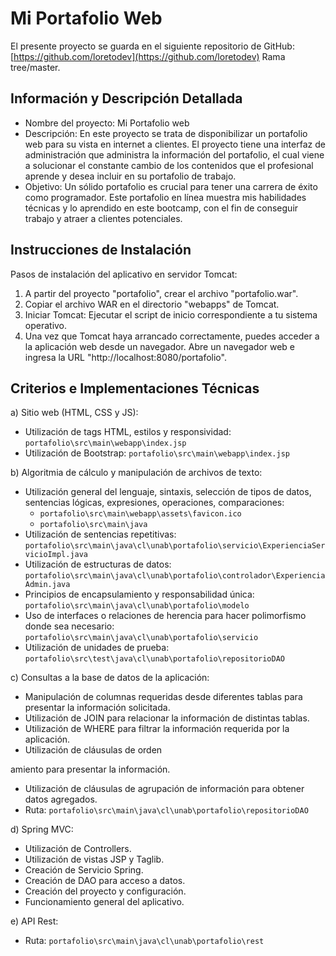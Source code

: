 # Mi Portafolio Web

El presente proyecto se guarda en el siguiente repositorio de GitHub: [https://github.com/loretodev](https://github.com/loretodev)
Rama tree/master.

## Información y Descripción Detallada

- Nombre del proyecto: Mi Portafolio web
- Descripción: En este proyecto se trata de disponibilizar un portafolio web para su vista en internet a clientes. El proyecto tiene una interfaz de administración que administra la información del portafolio, el cual viene a solucionar el constante cambio de los contenidos que el profesional aprende y desea incluir en su portafolio de trabajo.
- Objetivo: Un sólido portafolio es crucial para tener una carrera de éxito como programador. Este portafolio en línea muestra mis habilidades técnicas y lo aprendido en este bootcamp, con el fin de conseguir trabajo y atraer a clientes potenciales.

## Instrucciones de Instalación

Pasos de instalación del aplicativo en servidor Tomcat:

1. A partir del proyecto "portafolio", crear el archivo "portafolio.war".
2. Copiar el archivo WAR en el directorio "webapps" de Tomcat.
3. Iniciar Tomcat: Ejecutar el script de inicio correspondiente a tu sistema operativo.
4. Una vez que Tomcat haya arrancado correctamente, puedes acceder a la aplicación web desde un navegador. Abre un navegador web e ingresa la URL "http://localhost:8080/portafolio".

## Criterios e Implementaciones Técnicas

a) Sitio web (HTML, CSS y JS):
- Utilización de tags HTML, estilos y responsividad: `portafolio\src\main\webapp\index.jsp`
- Utilización de Bootstrap: `portafolio\src\main\webapp\index.jsp`

b) Algoritmia de cálculo y manipulación de archivos de texto:
- Utilización general del lenguaje, sintaxis, selección de tipos de datos, sentencias lógicas, expresiones, operaciones, comparaciones:
  - `portafolio\src\main\webapp\assets\favicon.ico`
  - `portafolio\src\main\java`
- Utilización de sentencias repetitivas: `portafolio\src\main\java\cl\unab\portafolio\servicio\ExperienciaServicioImpl.java`
- Utilización de estructuras de datos: `portafolio\src\main\java\cl\unab\portafolio\controlador\ExperienciaAdmin.java`
- Principios de encapsulamiento y responsabilidad única: `portafolio\src\main\java\cl\unab\portafolio\modelo`
- Uso de interfaces o relaciones de herencia para hacer polimorfismo donde sea necesario: `portafolio\src\main\java\cl\unab\portafolio\servicio`
- Utilización de unidades de prueba: `portafolio\src\test\java\cl\unab\portafolio\repositorioDAO`

c) Consultas a la base de datos de la aplicación:
- Manipulación de columnas requeridas desde diferentes tablas para presentar la información solicitada.
- Utilización de JOIN para relacionar la información de distintas tablas.
- Utilización de WHERE para filtrar la información requerida por la aplicación.
- Utilización de cláusulas de orden

amiento para presentar la información.
- Utilización de cláusulas de agrupación de información para obtener datos agregados.
- Ruta: `portafolio\src\main\java\cl\unab\portafolio\repositorioDAO`

d) Spring MVC:
- Utilización de Controllers.
- Utilización de vistas JSP y Taglib.
- Creación de Servicio Spring.
- Creación de DAO para acceso a datos.
- Creación del proyecto y configuración.
- Funcionamiento general del aplicativo.

e) API Rest:
- Ruta: `portafolio\src\main\java\cl\unab\portafolio\rest`
